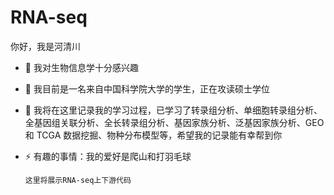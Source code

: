 # RNA-seq
你好，我是河清川

- 👀 我对生物信息学十分感兴趣
- 🌱 我目前是一名来自中国科学院大学的学生，正在攻读硕士学位
- 💞️ 我将在这里记录我的学习过程，已学习了转录组分析、单细胞转录组分析、全基因组关联分析、全长转录组分析、基因家族分析、泛基因家族分析、GEO 和 TCGA 数据挖掘、物种分布模型等，希望我的记录能有幸帮到你
- ⚡ 有趣的事情：我的爱好是爬山和打羽毛球

      这里将展示RNA-seq上下游代码
